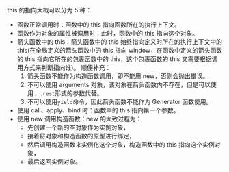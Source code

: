 this 的指向大概可以分为 5 种：

- 函数正常调用时：函数中的 this 指向函数所在的执行上下文。
- 函数作为对象的属性被调用时：此时，函数中的 this 指向这个对象。
- 箭头函数中的 this：箭头函数中的 this 始终指向定义时所在的执行上下文中的 this(在全局定义的箭头函数中的 this 指向 window，在函数中定义的箭头函数的 this 指向它所在的包裹函数中的 this，这个包裹函数的 this 又需要根据调用方式来判断指向谁)。
  顺便补充：
  1. 箭头函数不能作为构造函数调用，即不能用 new，否则会抛出错误。
  2. 不可以使用 arguments 对象，该对象在箭头函数内不存在，但是可以使用`...rest`形式的参数代替。
  3. 不可以使用`yield`命令，因此箭头函数不能作为 Generator 函数使用。
- 使用 call、apply、bind 时：函数中的 this 指向第一个参数。
- 使用 new 调用构造函数：new 的大致过程为：
  - 先创建一个新的空对象作为实例对象，
  - 接着将对象和构造函数的原型进行绑定，
  - 然后调用构造函数来实例化这个对象，构造函数中的 this 指向这个实例对象，
  - 最后返回实例对象。
